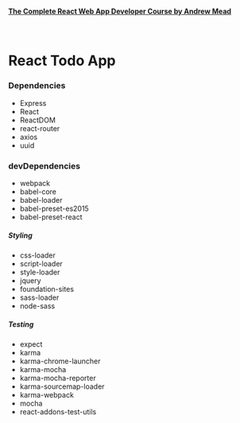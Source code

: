 #### [The Complete React Web App Developer Course by Andrew Mead](https://www.udemy.com/the-complete-react-web-app-developer-course/)

&nbsp;
# React Todo App

### Dependencies
* Express
* React
* ReactDOM
* react-router
* axios
* uuid


### devDependencies

* webpack
* babel-core
* babel-loader
* babel-preset-es2015
* babel-preset-react

##### Styling
* css-loader
* script-loader
* style-loader
* jquery
* foundation-sites
* sass-loader
* node-sass

##### Testing
* expect
* karma
* karma-chrome-launcher
* karma-mocha
* karma-mocha-reporter
* karma-sourcemap-loader
* karma-webpack
* mocha
* react-addons-test-utils
